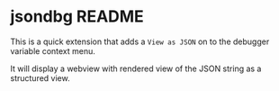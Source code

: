 # jsondbg README

This is a quick extension that adds a `View as JSON` on to the debugger variable context menu.

It will display a webview with rendered view of the JSON string as a structured view.
